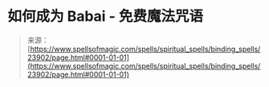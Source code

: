 <!--yml

category: 未分类

date: 2024-06-12 19:09:25

-->

# 如何成为 Babai - 免费魔法咒语

> 来源：[https://www.spellsofmagic.com/spells/spiritual_spells/binding_spells/23902/page.html#0001-01-01](https://www.spellsofmagic.com/spells/spiritual_spells/binding_spells/23902/page.html#0001-01-01)
